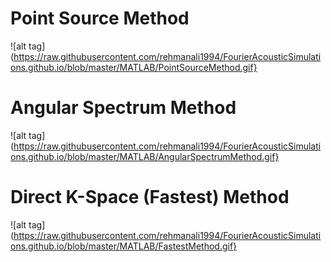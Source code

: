 # Point Source Method
![alt tag](https://raw.githubusercontent.com/rehmanali1994/FourierAcousticSimulations.github.io/blob/master/MATLAB/PointSourceMethod.gif}
# Angular Spectrum Method
![alt tag](https://raw.githubusercontent.com/rehmanali1994/FourierAcousticSimulations.github.io/blob/master/MATLAB/AngularSpectrumMethod.gif}
# Direct K-Space (Fastest) Method
![alt tag](https://raw.githubusercontent.com/rehmanali1994/FourierAcousticSimulations.github.io/blob/master/MATLAB/FastestMethod.gif}
